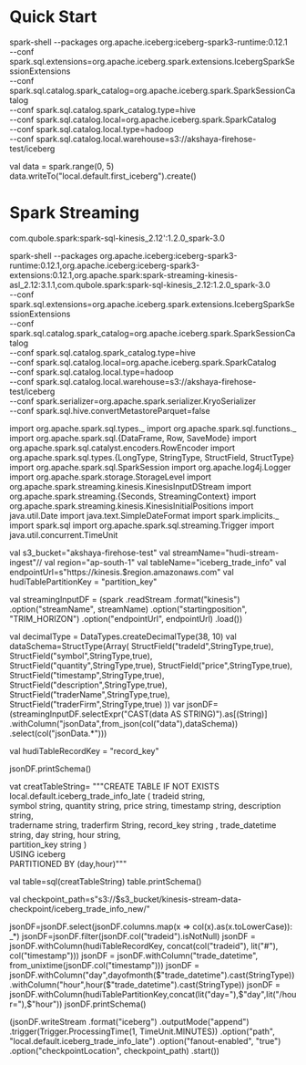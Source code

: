 # Quick Start


spark-shell --packages org.apache.iceberg:iceberg-spark3-runtime:0.12.1   \
--conf spark.sql.extensions=org.apache.iceberg.spark.extensions.IcebergSparkSessionExtensions    \
--conf spark.sql.catalog.spark_catalog=org.apache.iceberg.spark.SparkSessionCatalog    \
--conf spark.sql.catalog.spark_catalog.type=hive    \
--conf spark.sql.catalog.local=org.apache.iceberg.spark.SparkCatalog   \
--conf spark.sql.catalog.local.type=hadoop   \
--conf spark.sql.catalog.local.warehouse=s3://akshaya-firehose-test/iceberg

val data = spark.range(0, 5)
data.writeTo("local.default.first_iceberg").create()


# Spark Streaming
com.qubole.spark:spark-sql-kinesis_2.12':1.2.0_spark-3.0


spark-shell --packages org.apache.iceberg:iceberg-spark3-runtime:0.12.1,org.apache.iceberg:iceberg-spark3-extensions:0.12.1,org.apache.spark:spark-streaming-kinesis-asl_2.12:3.1.1,com.qubole.spark:spark-sql-kinesis_2.12:1.2.0_spark-3.0    \
--conf spark.sql.extensions=org.apache.iceberg.spark.extensions.IcebergSparkSessionExtensions    \
--conf spark.sql.catalog.spark_catalog=org.apache.iceberg.spark.SparkSessionCatalog    \
--conf spark.sql.catalog.spark_catalog.type=hive    \
--conf spark.sql.catalog.local=org.apache.iceberg.spark.SparkCatalog   \
--conf spark.sql.catalog.local.type=hadoop   \
--conf spark.sql.catalog.local.warehouse=s3://akshaya-firehose-test/iceberg \
--conf spark.serializer=org.apache.spark.serializer.KryoSerializer \
--conf spark.sql.hive.convertMetastoreParquet=false 

import org.apache.spark.sql.types._
import org.apache.spark.sql.functions._
import org.apache.spark.sql.{DataFrame, Row, SaveMode}
import org.apache.spark.sql.catalyst.encoders.RowEncoder
import org.apache.spark.sql.types.{LongType, StringType, StructField, StructType}
import org.apache.spark.sql.SparkSession
import org.apache.log4j.Logger
import org.apache.spark.storage.StorageLevel
import org.apache.spark.streaming.kinesis.KinesisInputDStream
import org.apache.spark.streaming.{Seconds, StreamingContext}
import org.apache.spark.streaming.kinesis.KinesisInitialPositions
import java.util.Date
import java.text.SimpleDateFormat
import spark.implicits._
import spark.sql
import org.apache.spark.sql.streaming.Trigger
import java.util.concurrent.TimeUnit

val s3_bucket="akshaya-firehose-test"
val streamName="hudi-stream-ingest"//
val region="ap-south-1"
val tableName="iceberg_trade_info"
val endpointUrl=s"https://kinesis.$region.amazonaws.com"
val hudiTablePartitionKey = "partition_key"

val streamingInputDF = (spark
                          .readStream .format("kinesis") 
                          .option("streamName", streamName) 
                          .option("startingposition", "TRIM_HORIZON")
                          .option("endpointUrl", endpointUrl)
                          .load())

val decimalType = DataTypes.createDecimalType(38, 10)
val dataSchema=StructType(Array(
        StructField("tradeId",StringType,true),
        StructField("symbol",StringType,true),
        StructField("quantity",StringType,true),
        StructField("price",StringType,true),
        StructField("timestamp",StringType,true),
        StructField("description",StringType,true),
        StructField("traderName",StringType,true),
        StructField("traderFirm",StringType,true)
      ))
var jsonDF=(streamingInputDF.selectExpr("CAST(data AS STRING)").as[(String)]
                .withColumn("jsonData",from_json(col("data"),dataSchema))
                .select(col("jsonData.*")))

val hudiTableRecordKey = "record_key"

jsonDF.printSchema()

vat creatTableString= """CREATE TABLE IF NOT EXISTS local.default.iceberg_trade_info_late 
        (  tradeid string,  
            symbol string, 
            quantity string, 
            price string, 
            timestamp string, 
            description string,    
            tradername string, 
            traderfirm String, 
            record_key string , 
            trade_datetime string, 
            day string, 
            hour string,    
            partition_key string 
        )    
        USING iceberg    
        PARTITIONED BY (day,hour)"""

val table=sql(creatTableString)
table.printSchema()

val checkpoint_path=s"s3://$s3_bucket/kinesis-stream-data-checkpoint/iceberg_trade_info_new/"

jsonDF=jsonDF.select(jsonDF.columns.map(x => col(x).as(x.toLowerCase)): _*)
jsonDF=jsonDF.filter(jsonDF.col("tradeid").isNotNull) 
jsonDF = jsonDF.withColumn(hudiTableRecordKey, concat(col("tradeid"), lit("#"), col("timestamp")))
jsonDF = jsonDF.withColumn("trade_datetime", from_unixtime(jsonDF.col("timestamp")))
jsonDF = jsonDF.withColumn("day",dayofmonth($"trade_datetime").cast(StringType)).withColumn("hour",hour($"trade_datetime").cast(StringType))
jsonDF = jsonDF.withColumn(hudiTablePartitionKey,concat(lit("day="),$"day",lit("/hour="),$"hour"))
jsonDF.printSchema()


(jsonDF.writeStream
    .format("iceberg")
    .outputMode("append")
    .trigger(Trigger.ProcessingTime(1, TimeUnit.MINUTES))
    .option("path", "local.default.iceberg_trade_info_late")
    .option("fanout-enabled", "true")
    .option("checkpointLocation", checkpoint_path)
    .start())

